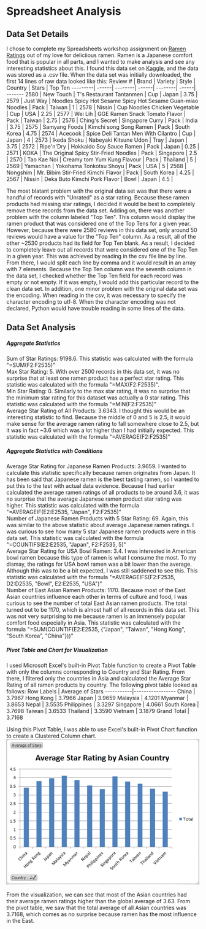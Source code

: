 # Spreadsheet Analysis

## Data Set Details
I chose to complete my Spreadsheets workshop assignment on [Ramen Ratings](https://www.kaggle.com/residentmario/ramen-ratings) out of my love for deliciious ramen. Ramen is a Japanese comfort food that is popular in all parts, and I wanted to make analysis and see any interesting statistics about this. I found this data set on [Kaggle](https://kaggle.com), and the data was stored as a .csv file. When the data set was initially downloaded, the first 14 lines of raw data looked like this: 
Review # | Brand | Variety | Style | Country | Stars | Top Ten
---------| ------| --------| ------| --------| ------| -------
2580 | New Touch | T's Restaurant Tantanmen | Cup | Japan | 3.75 | 
2579 | Just Way | Noodles Spicy Hot Sesame Spicy Hot Sesame Guan-miao Noodles | Pack | Taiwan | 1 |
2578 | Nissin | Cup Noodles Chicken Vegetable | Cup | USA | 2.25 |
2577 | Wei Lih | GGE Ramen Snack Tomato Flavor | Pack | Taiwan | 2.75 |
2576 | Ching's Secret | Singapore Curry | Pack | India | 3.75 | 
2575 | Samyang Foods | Kimchi song Song Ramen | Pack | South Korea | 4.75 | 
2574 | Acecook | Spice Deli Tantan Men With Cilantro | Cup | Japan | 4 | 
2573 | Ikeda Shoku | Nabeyaki Kitsune Udon | Tray | Japan | 3.75 | 
2572 | Ripe'n'Dry | Hokkaido Soy Sauce Ramen | Pack | Japan | 0.25 |
2571 | KOKA | The Original Spicy Stir-Fried Noodles | Pack | Singapore | 2.5 | 
2570 | Tao Kae Noi | Creamy tom Yum Kung Flavour | Pack | Thailand | 5 | 
2569 | Yamachan | Yokohama Tonkotsu Shoyu | Pack | USA | 5 | 
2568 | Nongshim | Mr. Bibim Stir-Fried Kimchi Flavor | Pack | South Korea | 4.25 |
2567 | Nissin | Deka Buto Kimchi Pork Flavor | Bowl | Japan | 4.5 |

The most blatant problem with the original data set was that there were a handful of records with "Unrated" as a star rating. Because these ramen products had missing star ratings, I decided it would be best to completely remove these records from the data set. Adding on, there was another problem with the column labeled "Top Ten". This column would display the ramen product that was considered one of the Top Tens for a given year. However, because there were 2580 reviews in this data set, only around 50 reviews would have a value for the "Top Ten" column. As a result, all of the other ~2530 products had its field for Top Ten blank. As a result, I decided to completely leave out all records that were considered one of the Top Ten in a given year. This was achieved by reading in the csv file line by line. From there, I would split each line by comma and it would result in an array with 7 elements. Because the Top Ten column was the seventh column in the data set, I checked whether the Top Ten field for each record was empty or not empty. If it was empty, I would add this particular record to the clean data set. In addition, one minor problem with the original data set was the encoding. When reading in the csv, it was necessary to specify the character encoding to utf-8. When the character encoding was not declared, Python would have trouble reading in some lines of the data. 

## Data Set Analysis 

##### Aggregate Statistics

Sum of Star Ratings: 9198.6. This statistic was calculated with the formula "=SUM(F2:F2535)"\
Max Star Rating: 5. With over 2500 records in this data set, it was no surprise that at least one ramen product has a perfect star rating. This statistic was calculated with the formula "=MAX(F2:F2535)".\
Min Star Rating: 0. Similarly to the max star rating, it was no surprise that the minimum star rating for this dataset was actually a 0 star rating. This statistic was calculated with the formula "=MIN(F2:F2535)"\
Average Star Rating of All Products: 3.6343. I thought this would be an interesting statistic to find. Because the middle of 0 and 5 is 2.5, it would make sense for the average ramen rating to fall somewhere close to 2.5, but it was in fact ~3.6 which was a lot higher than I had initially expected. This statistic was calculated with the formula "=AVERAGE(F2:F2535)"

##### Aggregate Statistics with Conditions

Average Star Rating for Japanese Ramen Products: 3.9659. I wanted to calculate this statistic specifically because ramen originates from Japan. It has been said that Japanese ramen is the best tasting ramen, so I wanted to put this to the test with actual data evidence. Because I had earlier calculated the average ramen ratings of all products to be around 3.6, it was no surprise that the average Japanese ramen product star rating was higher. This statistic was calculated with the formula "=AVERAGEIF(E2:E2535, "Japan", F2:F2535)"\
Number of Japanese Ramen Products with 5 Star Rating: 69. Again, this was similar to the above statistic about average Japanese ramen ratings. I was curious to see how many 5 star Japanese ramen products were in this data set. This statistic was calculated with the formula "=COUNTIFS(E2:E2535, "Japan", F2:F2535, 5)"\
Average Star Rating for USA Bowl Ramen: 3.4. I was interested in American bowl ramen because this type of ramen is what I consume the most. To my dismay, the ratings for USA bowl ramen was a bit lower than the average. Although this was to be a bit expected, I was still saddened to see this. This statistic was calculated with the formula "=AVERAGEIFS(F2:F2535, D2:D2535, "Bowl", E2:E2535, "USA")"\
Number of East Asian Ramen Products: 1170. Because most of the East Asian countries influence each other in terms of culture and food, I was curious to see the number of total East Asian ramen products. The total turned out to be 1170, which is almost half of all records in this data set. This was not very surprising to me because ramen is an immensely popular comfort food especially in Asia. This statistic was calculated with the formula "=SUM(COUNTIF(E2:E2535, {"Japan", "Taiwan", "Hong Kong", "South Korea", "China"}))"

##### Pivot Table and Chart for Visualization

I used Microsoft Excel's built-in Pivot Table function to create a Pivot Table with only the columns corresponding to Country and Star Rating. From there, I filtered only the countries in Asia and calculated the Average Star Rating of all ramen products by country. The following pivot table looked as follows:
Row Labels | Average of Stars
-----------|-----------------
China | 3.7967
Hong Kong | 3.7966
Japan | 3.9659
Malaysia | 4.1201
Myanmar | 3.8653
Nepal | 3.5535
Philippines | 3.3297
Singapore | 4.0661
South Korea | 3.7698
Taiwan | 3.6533
Thailand | 3.3590
Vietnam | 3.1879
Grand Total | 3.7168

Using this Pivot Table, I was able to use Excel's built-in Pivot Chart function to create a Clustered Column chart. 
![Pivot Chart](./images/PivotChart.PNG)

From the visualization, we can see that most of the Asian countries had their average ramen ratings higher than the global average of 3.63. From the pivot table, we saw that the total average of all Asian countries was 3.7168, which comes as no surprise because ramen has the most influence in the East. 